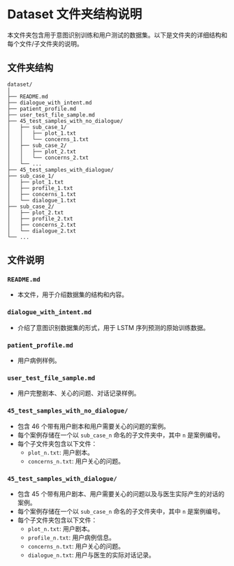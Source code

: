 # Dataset 文件夹结构说明

本文件夹包含用于意图识别训练和用户测试的数据集。以下是文件夹的详细结构和每个文件/子文件夹的说明。

## 文件夹结构
```
dataset/
│
├── README.md
├── dialogue_with_intent.md
├── patient_profile.md
├── user_test_file_sample.md
├── 45_test_samples_with_no_dialogue/
│   ├── sub_case_1/
│   │   ├── plot_1.txt
│   │   └── concerns_1.txt
│   ├── sub_case_2/
│   │   ├── plot_2.txt
│   │   └── concerns_2.txt
│   └── ...
├── 45_test_samples_with_dialogue/
├── sub_case_1/
│   ├── plot_1.txt
│   ├── profile_1.txt
│   ├── concerns_1.txt
│   └── dialogue_1.txt
├── sub_case_2/
│   ├── plot_2.txt
│   ├── profile_2.txt
│   ├── concerns_2.txt
│   └── dialogue_2.txt
└── ...
```

## 文件说明

### `README.md`
- 本文件，用于介绍数据集的结构和内容。

### `dialogue_with_intent.md`
- 介绍了意图识别数据集的形式，用于 LSTM 序列预测的原始训练数据。

### `patient_profile.md`
- 用户病例样例。

### `user_test_file_sample.md`
- 用户完整剧本、关心的问题、对话记录样例。

### `45_test_samples_with_no_dialogue/`
- 包含 46 个带有用户剧本和用户需要关心的问题的案例。
- 每个案例存储在一个以 `sub_case_n` 命名的子文件夹中，其中 `n` 是案例编号。
- 每个子文件夹包含以下文件：
  - `plot_n.txt`: 用户剧本。
  - `concerns_n.txt`: 用户关心的问题。

### `45_test_samples_with_dialogue/`
- 包含 45 个带有用户剧本、用户需要关心的问题以及与医生实际产生的对话的案例。
- 每个案例存储在一个以 `sub_case_n` 命名的子文件夹中，其中 `n` 是案例编号。
- 每个子文件夹包含以下文件：
  - `plot_n.txt`: 用户剧本。
  - `profile_n.txt`: 用户病例信息。
  - `concerns_n.txt`: 用户关心的问题。
  - `dialogue_n.txt`: 用户与医生的实际对话记录。

